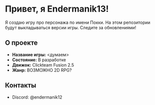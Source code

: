 # Привет, я Endermanik13!

Я создаю игру про персонажа по имени Покки. На этом репозитории будут выкладываться версии игры. Следите за обновлениями!

## О проекте
- **Название игры:** <думаем>
- **Состояние:** В разработке
- **Движок:** Clickteam Fusion 2.5
- **Жанр:** ВОЗМОЖНО 2D RPG?

## Контакты
- Discord: @endermanik12
